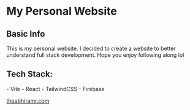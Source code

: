<H1>My Personal Website</H1>
<H2>Basic Info</H2>
This is my personal website. I decided to create a website to better understand full stack development. Hope you enjoy following along lol

<H2>Tech Stack:</H2>
- Vite
- React
- TailwindCSS
- Firebase

[theabhiramr.com](https://theabhiramr.com)